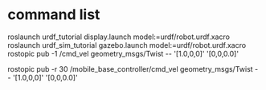 command list
=====================

roslaunch urdf_tutorial display.launch model:=urdf/robot.urdf.xacro
roslaunch urdf_sim_tutorial gazebo.launch model:=urdf/robot.urdf.xacro
rostopic pub -1 /cmd_vel geometry_msgs/Twist -- '[1.0,0,0]' '[0,0,0.0]'


rostopic pub -r 30 /mobile_base_controller/cmd_vel geometry_msgs/Twist -- '[1.0,0,0]' '[0,0,0.0]'
